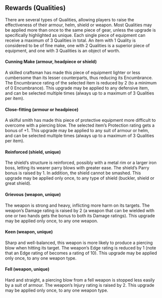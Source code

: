 ## Rewards (Qualities)
There are several types of Qualities, allowing players to
raise the effectiveness of their armour, helm, shield or
weapon. Most Qualities may be applied more than once
to the same piece of gear, unless the upgrade is specifically
highlighted as unique.
Each single piece of equipment can receive a maximum of
3 Qualities in total. An item with 1 Quality is considered
to be of fine make, one with 2 Qualities is a superior
piece of equipment, and one with 3 Qualities is an object
of worth.

#### Cunning Make (armour, headpiece or shield)
A skilled craftsman has made this piece of equipment
lighter or less cumbersome than its lesser counterparts,
thus reducing its Encumbrance.
The Encumbrance rating of the selected item is reduced by
2 (to a minimum of 0 Encumbrance).
This upgrade may be applied to any defensive item, and
can be selected multiple times (always up to a maximum
of 3 Qualities per item).
#### Close-fitting (armour or headpiece)
A skilful smith has made this piece of protective equipment
more difficult to overcome with a piercing blow.
The selected item’s Protection rating gets a bonus of +1.
This upgrade may be applied to any suit of armour or
helm, and can be selected multiple times (always up to a
maximum of 3 Qualities per item).
#### Reinforced (shield, unique)
The shield’s structure is reinforced, possibly with a metal
rim or a larger iron boss, letting its wearer parry blows
with greater ease.
The shield’s Parry bonus is raised by 1. In addition, the
shield cannot be smashed.
This upgrade may be applied only once, to any type of
shield (buckler, shield or great shield).
#### Grievous (weapon, unique)
The weapon is strong and heavy, inflicting more harm on
its targets.
The weapon’s Damage rating is raised by 2 (a weapon that
can be wielded with one or two hands gets the bonus to
both its Damage ratings).
This upgrade may be applied only once, to any one weapon.
#### Keen (weapon, unique)
Sharp and well-balanced, this weapon is more likely to
produce a piercing blow when hitting its target.
The weapon’s Edge rating is reduced by 1 (note that an
Edge rating of <Gandalf> becomes a rating of 10).
This upgrade may be applied only once, to any one
weapon type.
#### Fell (weapon, unique)
Hard and straight, a piercing blow from a fell weapon is
stopped less easily by a suit of armour.
The weapon’s Injury rating is raised by 2.
This upgrade may be applied only once, to any one
weapon type.
